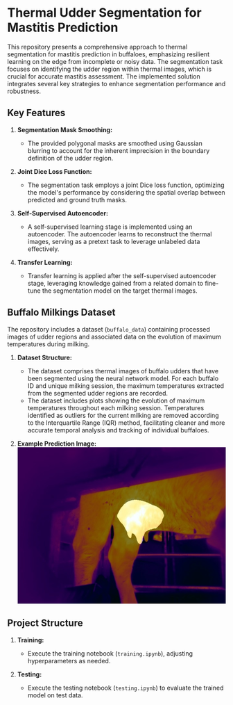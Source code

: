 # Thermal Udder Segmentation for Mastitis Prediction

This repository presents a comprehensive approach to thermal segmentation for mastitis prediction in buffaloes, emphasizing resilient learning on the edge from incomplete or noisy data. The segmentation task focuses on identifying the udder region within thermal images, which is crucial for accurate mastitis assessment. The implemented solution integrates several key strategies to enhance segmentation performance and robustness.

## Key Features

1. **Segmentation Mask Smoothing:**
   - The provided polygonal masks are smoothed using Gaussian blurring to account for the inherent imprecision in the boundary definition of the udder region.

2. **Joint Dice Loss Function:**
   - The segmentation task employs a joint Dice loss function, optimizing the model's performance by considering the spatial overlap between predicted and ground truth masks.

3. **Self-Supervised Autoencoder:**
   - A self-supervised learning stage is implemented using an autoencoder. The autoencoder learns to reconstruct the thermal images, serving as a pretext task to leverage unlabeled data effectively.

4. **Transfer Learning:**
   - Transfer learning is applied after the self-supervised autoencoder stage, leveraging knowledge gained from a related domain to fine-tune the segmentation model on the target thermal images.

## Buffalo Milkings Dataset

The repository includes a dataset (`buffalo_data`) containing processed images of udder regions and associated data on the evolution of maximum temperatures during milking.

1. **Dataset Structure:**
   - The dataset comprises thermal images of buffalo udders that have been segmented using the neural network model. For each buffalo ID and unique milking session, the maximum temperatures extracted from the segmented udder regions are recorded.
   - The dataset includes plots showing the evolution of maximum temperatures throughout each milking session. Temperatures identified as outliers for the current milking are removed according to the Interquartile Range (IQR) method, facilitating cleaner and more accurate temporal analysis and tracking of individual buffaloes.

2. **Example Prediction Image:**
   ![Example Prediction](assets/udder-seg.jpg)

## Project Structure

1. **Training:**
   - Execute the training notebook (`training.ipynb`), adjusting hyperparameters as needed.

2. **Testing:**
   - Execute the testing notebook (`testing.ipynb`) to evaluate the trained model on test data.
